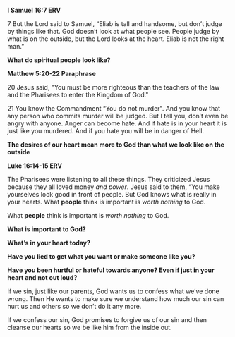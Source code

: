 

**‭‭I Samuel‬ ‭16:7‬ ‭ERV**

7 But the Lord said to Samuel, “Eliab is tall and handsome, but don’t judge by things like that. God doesn’t look at what people see. People judge by what is on the outside, but the Lord looks at the heart. Eliab is not the right man.”

**What do spiritual people look like?**

**Matthew 5:20-22 Paraphrase**

20 Jesus said, "You must be more righteous than the teachers of the law and the Pharisees to enter the Kingdom of God."

21 You know the Commandment “You do not murder". And you know that any person who commits murder will be judged. But I tell you, don’t even be angry with anyone. Anger can become hate. And if hate is in your heart it is just like you murdered. And if you hate you will be in danger of Hell.

**The desires of our heart mean more to God than what we look like on the outside**

**Luke 16:14-15 ERV**

The Pharisees were listening to all these things. They criticized Jesus because they all loved money *and power*. Jesus said to them, “You make yourselves look good in front of people. But God knows what is really in your hearts. What **people** think is important is *worth nothing* to God.

What **people** think is important is *worth nothing* to God.

**What is important to God?**

**What’s in your heart today?**

**Have you lied to get what you want or make someone like you?**

**Have you been hurtful or hateful towards anyone? Even if just in your heart and not out loud?**

If we sin, just like our parents, God wants us to confess what we’ve done wrong. Then He wants to make sure we understand how much our sin can hurt us and others so we don’t do it any more.

If we confess our sin, God promises to forgive us of our sin and then cleanse our hearts so we be like him from the inside out.